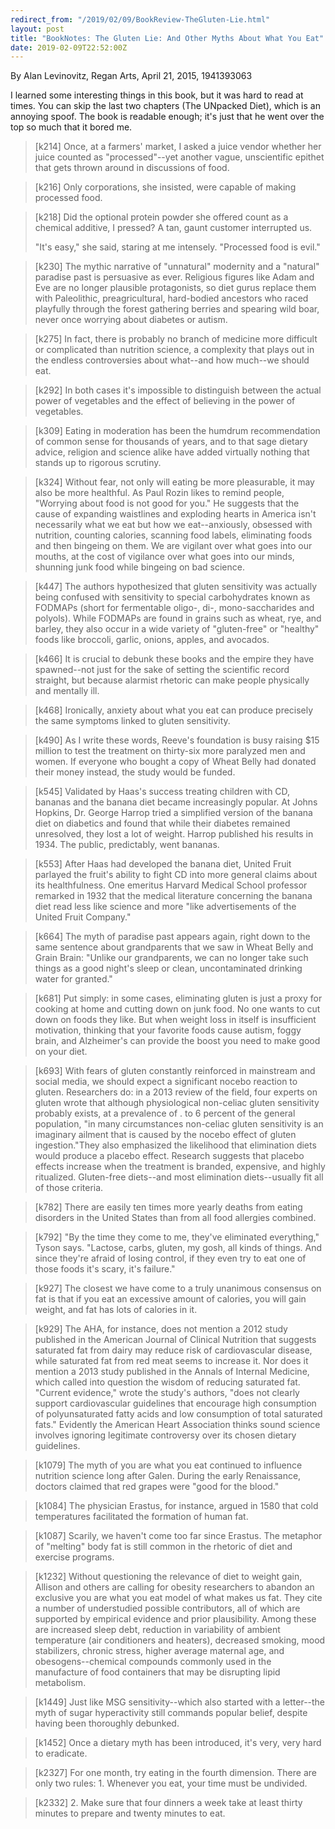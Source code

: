 ```yaml
---
redirect_from: "/2019/02/09/BookReview-TheGluten-Lie.html"
layout: post
title: "BookNotes: The Gluten Lie: And Other Myths About What You Eat"
date: 2019-02-09T22:52:00Z
---
```

By Alan Levinovitz, Regan Arts, April 21, 2015, 1941393063

I learned some interesting things in this book, but it was hard to
read at times. You can skip the last two chapters (The UNpacked Diet),
which is an annoying spoof. The book is readable enough; it's just
that he went over the top so much that it bored me.

> [k214] Once, at a farmers' market, I asked a juice vendor whether
> her juice counted as "processed"--yet another vague, unscientific
> epithet that gets thrown around in discussions of food.

> [k216] Only corporations, she insisted, were capable of making
> processed food.

> [k218] Did the optional protein powder she offered count as a
> chemical additive, I pressed? A tan, gaunt customer interrupted us.
>
> "It's easy," she said, staring at me intensely. "Processed food is evil."

> [k230] The mythic narrative of "unnatural" modernity and a "natural"
> paradise past is persuasive as ever. Religious figures like Adam and
> Eve are no longer plausible protagonists, so diet gurus replace them
> with Paleolithic, preagricultural, hard-bodied ancestors who raced
> playfully through the forest gathering berries and spearing wild
> boar, never once worrying about diabetes or autism.

> [k275] In fact, there is probably no branch of medicine more
> difficult or complicated than nutrition science, a complexity that
> plays out in the endless controversies about what--and how much--we
> should eat.

> [k292] In both cases it's impossible to distinguish between the
> actual power of vegetables and the effect of believing in the power
> of vegetables.

> [k309] Eating in moderation has been the humdrum recommendation of
> common sense for thousands of years, and to that sage dietary
> advice, religion and science alike have added virtually nothing that
> stands up to rigorous scrutiny.

> [k324] Without fear, not only will eating be more pleasurable, it
> may also be more healthful. As Paul Rozin likes to remind people,
> "Worrying about food is not good for you." He suggests that the
> cause of expanding waistlines and exploding hearts in America isn't
> necessarily what we eat but how we eat--anxiously, obsessed with
> nutrition, counting calories, scanning food labels, eliminating
> foods and then bingeing on them. We are vigilant over what goes into
> our mouths, at the cost of vigilance over what goes into our minds,
> shunning junk food while bingeing on bad science.

> [k447] The authors hypothesized that gluten sensitivity was actually
> being confused with sensitivity to special carbohydrates known as
> FODMAPs (short for fermentable oligo-, di-, mono-saccharides and
> polyols). While FODMAPs are found in grains such as wheat, rye, and
> barley, they also occur in a wide variety of "gluten-free" or
> "healthy" foods like broccoli, garlic, onions, apples, and avocados.

> [k466] It is crucial to debunk these books and the empire they have
> spawned--not just for the sake of setting the scientific record
> straight, but because alarmist rhetoric can make people physically
> and mentally ill.

> [k468] Ironically, anxiety about what you eat can produce precisely
> the same  symptoms linked to gluten sensitivity.

> [k490] As I write these words, Reeve's foundation is busy raising
> $15 million to test the treatment on thirty-six more paralyzed men
> and women. If everyone who bought a copy of Wheat Belly had donated
> their money instead, the study would be funded.

> [k545] Validated by Haas's success treating children with CD,
> bananas and the banana diet became increasingly popular. At Johns
> Hopkins, Dr. George Harrop tried a simplified version of the banana
> diet on diabetics and found that while their diabetes remained
> unresolved, they lost a lot of weight. Harrop published his results
> in 1934. The public, predictably, went bananas.

> [k553] After Haas had developed the banana diet, United Fruit
> parlayed the fruit's ability to fight CD into more general claims
> about its healthfulness. One emeritus Harvard Medical School
> professor remarked in 1932 that the medical literature concerning
> the banana diet read less like science and more "like advertisements
> of the United Fruit Company."

> [k664] The myth of paradise past appears again, right down to the
> same sentence about grandparents that we saw in Wheat Belly and
> Grain Brain: "Unlike our grandparents, we can no longer take such
> things as a good night's sleep or clean, uncontaminated drinking
> water for granted."

> [k681] Put simply: in some cases, eliminating gluten is just a proxy
> for cooking at home and cutting down on junk food. No one wants to
> cut down on foods they like. But when weight loss in itself is
> insufficient motivation, thinking that your favorite foods cause
> autism, foggy brain, and Alzheimer's can provide the boost you need
> to make good on your diet.

> [k693] With fears of gluten constantly reinforced in mainstream and
> social media, we should expect a significant nocebo reaction to
> gluten. Researchers do: in a 2013 review of the field, four experts
> on gluten wrote that although physiological non-celiac gluten
> sensitivity probably exists, at a prevalence of . to 6 percent of
> the general population, "in many circumstances non-celiac gluten
> sensitivity is an imaginary ailment that is caused by the nocebo
> effect of gluten ingestion."They also emphasized the likelihood that
> elimination diets would produce a placebo effect. Research suggests
> that placebo effects increase when the treatment is branded,
> expensive, and highly ritualized. Gluten-free diets--and most
> elimination diets--usually fit all of those criteria.

> [k782] There are easily ten times more yearly deaths from eating
> disorders in the United States than from all food allergies
> combined.

> [k792] "By the time they come to me, they've eliminated everything,"
> Tyson says. "Lactose, carbs, gluten, my gosh, all kinds of
> things. And since they're afraid of losing control, if they even try
> to eat one of those foods it's scary, it's failure."

> [k927] The closest we have come to a truly unanimous consensus on
> fat is that if you eat an excessive amount of calories, you will
> gain weight, and fat has lots of calories in it.

> [k929] The AHA, for instance, does not mention a 2012 study
> published in the American Journal of Clinical Nutrition that
> suggests saturated fat from dairy may reduce risk of cardiovascular
> disease, while saturated fat from red meat seems to increase it. Nor
> does it mention a 2013 study published in the Annals of Internal
> Medicine, which called into question the wisdom of reducing
> saturated fat. "Current evidence," wrote the study's authors, "does
> not clearly support cardiovascular guidelines that encourage high
> consumption of polyunsaturated fatty acids and low consumption of
> total saturated fats." Evidently the American Heart Association
> thinks sound science involves ignoring legitimate controversy over
> its chosen dietary guidelines.

> [k1079] The myth of you are what you eat continued to influence
> nutrition science long after Galen. During the early Renaissance,
> doctors claimed that red grapes were "good for the blood."

> [k1084] The physician Erastus, for instance, argued in 1580 that
> cold temperatures facilitated the formation of human fat.

> [k1087] Scarily, we haven't come too far since Erastus. The metaphor
> of "melting" body fat is still common in the rhetoric of diet and
> exercise programs.

> [k1232] Without questioning the relevance of diet to weight gain,
> Allison and others are calling for obesity researchers to abandon an
> exclusive you are what you eat model of what makes us fat. They cite
> a number of understudied possible contributors, all of which are
> supported by empirical evidence and prior plausibility. Among these
> are increased sleep debt, reduction in variability of ambient
> temperature (air conditioners and heaters), decreased smoking, mood
> stabilizers, chronic stress, higher average maternal age, and
> obesogens--chemical compounds commonly used in the manufacture of
> food containers that may be disrupting lipid metabolism.

> [k1449] Just like MSG sensitivity--which also started with a
> letter--the myth of sugar hyperactivity still commands popular
> belief, despite having been thoroughly debunked.

> [k1452] Once a dietary myth has been introduced, it's very, very
> hard to eradicate.

> [k2327] For one month, try eating in the fourth dimension. There are
> only two rules: 1. Whenever you eat, your time must be undivided.

> [k2332] 2. Make sure that four dinners a week take at least thirty
> minutes to prepare and twenty minutes to eat.
